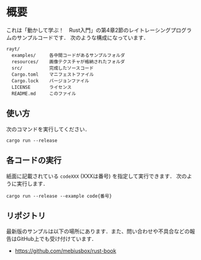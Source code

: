 # 概要

これは「動かして学ぶ！　Rust入門」の第4章2節のレイトレーシングプログラムのサンプルコードです．
次のような構成になっています．

```
rayt/
  examples/     各中間コードがあるサンプルフォルダ
  resources/    画像テクスチャが格納されたフォルダ
  src/          完成したソースコード
  Cargo.toml    マニフェストファイル
  Cargo.lock    バージョンファイル
  LICENSE       ライセンス
  README.md     このファイル
```


## 使い方

次のコマンドを実行してください．

```
cargo run --release
```

## 各コードの実行

紙面に記載されている `codeXXX` (XXXは番号) を指定して実行できます．
次のように実行します．

```
cargo run --release --example code{番号}
```


## リポジトリ

最新版のサンプルは以下の場所にあります．また、問い合わせや不具合などの報告はGitHub上でも受け付けています．

- https://github.com/mebiusbox/rust-book


